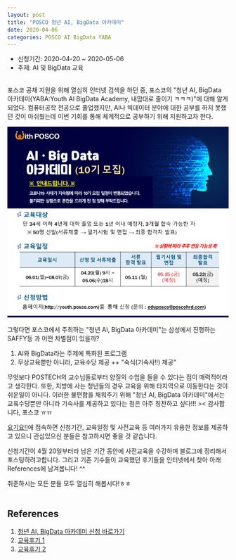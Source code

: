 ```yaml
---
layout: post
title: "POSCO 청년 AI, BigData 아카데미"
date: 2020-04-06
categories: POSCO AI BigData YABA
---
```


- 신청기간: 2020-04-20 ~ 2020-05-06
- 주제: AI 및 BigData 교육<br/><br/>

포스코 공채 지원을 위해 열심히 인터넷 검색을 하던 중, 포스코의 "청년 AI, BigData 아카데미(YABA:Youth AI BigData Academy, 내맘대로 줄이기 ㅋㅋㅋ)"에 대해 알게되었다. 컴퓨터공학 전공으로 졸업했지만, AI나 빅데이터 분야에 대한 공부를 하지 못했던 것이 아쉬웠는데 이번 기회를 통해 체계적으로 공부하기 위해 지원하고자 한다.<br/>

![posco_ai_bigdata_academy](/assets/img/posco_ai_bigdata_academy/posco_ai_bigdata_academy.png)

그렇다면 포스코에서 주최하는 "청년 AI, BigData 아카데미"는 삼성에서 진행하는 SAFFY등 과 어떤 차별점이 있을까?<br/>

1. AI와 BigData라는 주제에 특화된 프로그램
2. 무상교육뿐만 아니라, 교육수당 제공 ++ "숙식(기숙사!!) 제공"

무엇보다 POSTECH의 교수님들로부터 양질의 수업을 들을 수 있다는 점이 매력적이라고 생각한다. 또한, 지방에 사는 청년들의 경우 교육을 위해 타지역으로 이동한다는 것이 쉬운일이 아니다. 이러한 불편함을 채워주기 위해 "청년 AI, BigData 아카데미"에서는 교육수당뿐만 아니라 기숙사를 제공하고 있다는 점은 아주 칭찬하고 싶다!!! >< 감사합니다, 포스코 ㅠㅠ<br/>

[요기요!!](http://youth.posco.com/posco/edu/index.php?mod=education&pag=education01#posco)에 접속하면 신청기간, 교육일정 및 사전교육 등 여러가지 유용한 정보를 제공하고 있으니 관심있으신 분들은 참고하시면 좋을 것 같습니다.<br/>

신청기간이 4월 20일부터라 남은 기간 동안에 사전교육을 수강하며 블로그에 정리해서 포스팅하려고합니다. 그리고 기존 기수들이 교육했던 후기들을 인터넷에서 찾아 아래 References에 남겨봅니다! ^^<br/>

취준하시는 모든 분들 모두 열심히 해봅시다!ㅎㅎ<br/><br/>

## References
1) [청년 AI, BigData 아카데미 신청 바로가기](http://youth.posco.com/posco/edu/index.php?mod=education&pag=education01#posco)<br/>
2) [교육후기 1](http://blog.naver.com/PostView.nhn?blogId=youry2233&logNo=221580934640) <br/>
2) [교육후기 2](https://blog.naver.com/zizon233/221726741178) <br/>
<br/><br/>
